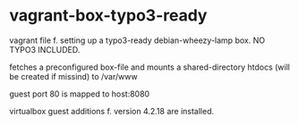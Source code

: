 vagrant-box-typo3-ready
=======================

vagrant file f. setting up a typo3-ready debian-wheezy-lamp box. NO TYPO3 INCLUDED. 

fetches a preconfigured box-file and mounts a shared-directory htdocs (will be created if missind) to /var/www

guest port 80 is mapped to host:8080

virtualbox guest additions f. version 4.2.18 are installed.

